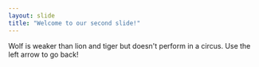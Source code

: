 ```yaml
---
layout: slide
title: "Welcome to our second slide!"
---
```

Wolf is weaker than lion and tiger but doesn't perform in a circus.
Use the left arrow to go back!
